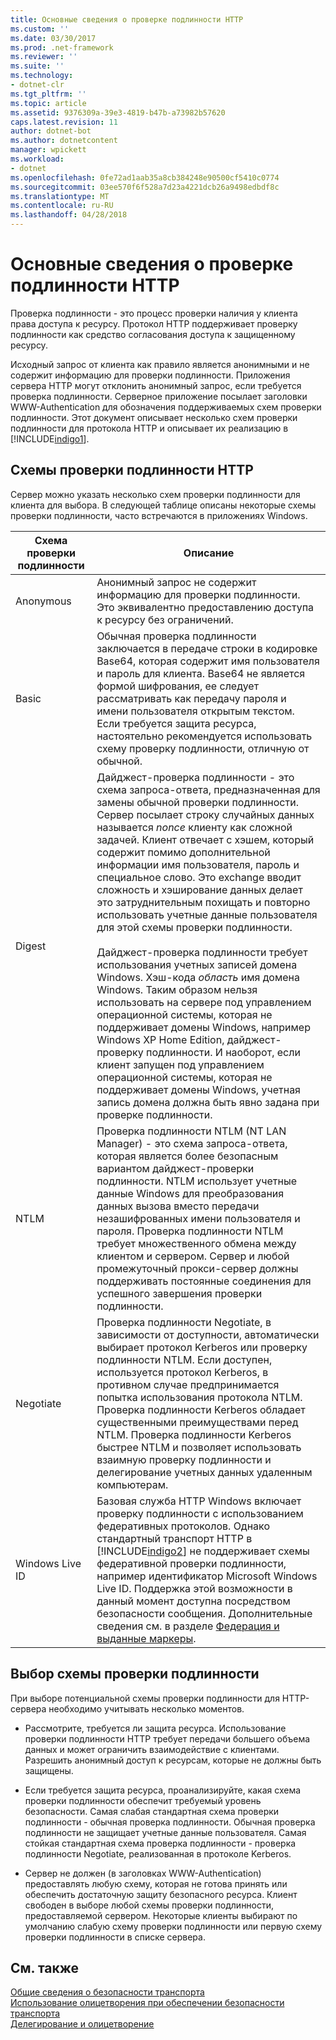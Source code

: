 ```yaml
---
title: Основные сведения о проверке подлинности HTTP
ms.custom: ''
ms.date: 03/30/2017
ms.prod: .net-framework
ms.reviewer: ''
ms.suite: ''
ms.technology:
- dotnet-clr
ms.tgt_pltfrm: ''
ms.topic: article
ms.assetid: 9376309a-39e3-4819-b47b-a73982b57620
caps.latest.revision: 11
author: dotnet-bot
ms.author: dotnetcontent
manager: wpickett
ms.workload:
- dotnet
ms.openlocfilehash: 0fe72ad1aab35a8cb384248e90500cf5410c0774
ms.sourcegitcommit: 03ee570f6f528a7d23a4221dcb26a9498edbdf8c
ms.translationtype: MT
ms.contentlocale: ru-RU
ms.lasthandoff: 04/28/2018
---
```

# <a name="understanding-http-authentication"></a>Основные сведения о проверке подлинности HTTP
Проверка подлинности - это процесс проверки наличия у клиента права доступа к ресурсу. Протокол HTTP поддерживает проверку подлинности как средство согласования доступа к защищенному ресурсу.  
  
 Исходный запрос от клиента как правило является анонимными и не содержит информацию для проверки подлинности. Приложения сервера HTTP могут отклонить анонимный запрос, если требуется проверка подлинности. Серверное приложение посылает заголовки WWW-Authentication для обозначения поддерживаемых схем проверки подлинности. Этот документ описывает несколько схем проверки подлинности для протокола HTTP и описывает их реализацию в [!INCLUDE[indigo1](../../../../includes/indigo1-md.md)].  
  
## <a name="http-authentication-schemes"></a>Схемы проверки подлинности HTTP  
 Сервер можно указать несколько схем проверки подлинности для клиента для выбора. В следующей таблице описаны некоторые схемы проверки подлинности, часто встречаются в приложениях Windows.  
  
|Схема проверки подлинности|Описание|  
|---------------------------|-----------------|  
|Anonymous|Анонимный запрос не содержит информацию для проверки подлинности. Это эквивалентно предоставлению доступа к ресурсу без ограничений.|  
|Basic|Обычная проверка подлинности заключается в передаче строки в кодировке Base64, которая содержит имя пользователя и пароль для клиента. Base64 не является формой шифрования, ее следует рассматривать как передачу пароля и имени пользователя открытым текстом. Если требуется защита ресурса, настоятельно рекомендуется использовать схему проверку подлинности, отличную от обычной.|  
|Digest|Дайджест-проверка подлинности - это схема запроса-ответа, предназначенная для замены обычной проверки подлинности. Сервер посылает строку случайных данных называется *nonce* клиенту как сложной задачей. Клиент отвечает с хэшем, который содержит помимо дополнительной информации имя пользователя, пароль и специальное слово. Это exchange вводит сложность и хэширование данных делает это затруднительным похищать и повторно использовать учетные данные пользователя для этой схемы проверки подлинности.<br /><br /> Дайджест-проверка подлинности требует использования учетных записей домена Windows. Хэш-кода *область* имя домена Windows. Таким образом нельзя использовать на сервере под управлением операционной системы, которая не поддерживает домены Windows, например Windows XP Home Edition, дайджест-проверку подлинности. И наоборот, если клиент запущен под управлением операционной системы, которая не поддерживает домены Windows, учетная запись домена должна быть явно задана при проверке подлинности.|  
|NTLM|Проверка подлинности NTLM (NT LAN Manager) - это схема запроса-ответа, которая является более безопасным вариантом дайджест-проверки подлинности. NTLM использует учетные данные Windows для преобразования данных вызова вместо передачи незашифрованных имени пользователя и пароля. Проверка подлинности NTLM требует множественного обмена между клиентом и сервером. Сервер и любой промежуточный прокси-сервер должны поддерживать постоянные соединения для успешного завершения проверки подлинности.|  
|Negotiate|Проверка подлинности Negotiate, в зависимости от доступности, автоматически выбирает протокол Kerberos или проверку подлинности NTLM. Если доступен, используется протокол Kerberos, в противном случае предпринимается попытка использования протокола NTLM. Проверка подлинности Kerberos обладает существенными преимуществами перед NTLM. Проверка подлинности Kerberos быстрее NTLM и позволяет использовать взаимную проверку подлинности и делегирование учетных данных удаленным компьютерам.|  
|Windows Live ID|Базовая служба HTTP Windows включает проверку подлинности с использованием федеративных протоколов. Однако стандартный транспорт HTTP в [!INCLUDE[indigo2](../../../../includes/indigo2-md.md)] не поддерживает схемы федеративной проверки подлинности, например идентификатор Microsoft Windows Live ID. Поддержка этой возможности в данный момент доступна посредством безопасности сообщения. Дополнительные сведения см. в разделе [Федерация и выданные маркеры](../../../../docs/framework/wcf/feature-details/federation-and-issued-tokens.md).|  
  
## <a name="choosing-an-authentication-scheme"></a>Выбор схемы проверки подлинности  
 При выборе потенциальной схемы проверки подлинности для HTTP-сервера необходимо учитывать несколько моментов.  
  
-   Рассмотрите, требуется ли защита ресурса. Использование проверки подлинности HTTP требует передачи большего объема данных и может ограничить взаимодействие с клиентами. Разрешить анонимный доступ к ресурсам, которые не должны быть защищены.  
  
-   Если требуется защита ресурса, проанализируйте, какая схема проверки подлинности обеспечит требуемый уровень безопасности. Самая слабая стандартная схема проверки подлинности - обычная проверка подлинности. Обычная проверка подлинности не защищает учетные данные пользователя. Самая стойкая стандартная схема проверка подлинности - проверка подлинности Negotiate, реализованная в протоколе Kerberos.  
  
-   Сервер не должен (в заголовках WWW-Authentication) предоставлять любую схему, которая не готова принять или обеспечить достаточную защиту безопасного ресурса. Клиент свободен в выборе любой схемы проверки подлинности, предоставляемой сервером. Некоторые клиенты выбирают по умолчанию слабую схему проверки подлинности или первую схему проверки подлинности в списке сервера.  
  
## <a name="see-also"></a>См. также  
 [Общие сведения о безопасности транспорта](../../../../docs/framework/wcf/feature-details/transport-security-overview.md)  
 [Использование олицетворения при обеспечении безопасности транспорта](../../../../docs/framework/wcf/feature-details/using-impersonation-with-transport-security.md)  
 [Делегирование и олицетворение](../../../../docs/framework/wcf/feature-details/delegation-and-impersonation-with-wcf.md)
